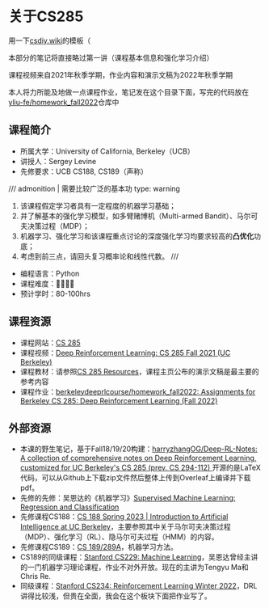 # 关于CS285

用一下[csdiy.wiki](https://csdiy.wiki)的模板（

本部分的笔记将直接略过第一讲（课程基本信息和强化学习介绍）

课程视频来自2021年秋季学期，作业内容和演示文稿为2022年秋季学期

本人将力所能及地做一点课程作业，笔记发在这个目录下面，写完的代码放在[yliu-fe/homework_fall2022](https://github.com/yliu-fe/homework_fall2022)仓库中

## 课程简介

- 所属大学：University of California, Berkeley（UCB）
- 讲授人：Sergey Levine
- 先修要求：UCB CS188, CS189（声称）

/// admonition | 需要比较广泛的基本功
    type: warning

1. 该课程假定学习者具有一定程度的机器学习基础；
2. 并了解基本的强化学习模型，如多臂赌博机（Multi-armed Bandit）、马尔可夫决策过程（MDP）；
3. 机器学习、强化学习和该课程重点讨论的深度强化学习均要求较高的**凸优化**功底；
4. 考虑到前三点，请回头复习概率论和线性代数。
   ///

- 编程语言：Python
- 课程难度：🌟🌟🌟🌟
- 预计学时：80-100hrs

<!-- 用一两段话介绍这门课程，内容包括但不限于：
    （1）课程覆盖的知识点范围
    （2）与同类课程相比它的优势与特点
    （3）学习这门课程的体验与感受
    （4）自学这门课的注意点（踩过的坑、难度预警等等）
    （5）... ...
-->

## 课程资源

- 课程网站：[CS 285](http://rail.eecs.berkeley.edu/deeprlcourse/)
- 课程视频：[Deep Reinforcement Learning: CS 285 Fall 2021 (UC Berkeley) ](https://www.youtube.com/playlist?list=PL_iWQOsE6TfXxKgI1GgyV1B_Xa0DxE5eH)
- 课程教材：请参照[CS 285 Resources](http://rail.eecs.berkeley.edu/deeprlcourse/resources/)，课程主页公布的演示文稿是最主要的参考内容
- 课程作业：[berkeleydeeprlcourse/homework_fall2022: Assignments for Berkeley CS 285: Deep Reinforcement Learning (Fall 2022)](https://github.com/berkeleydeeprlcourse/homework_fall2022)

## 外部资源

- 本课的野生笔记，基于Fall18/19/20构建：[harryzhangOG/Deep-RL-Notes: A collection of comprehensive notes on Deep Reinforcement Learning, customized for UC Berkeley&#39;s CS 285 (prev. CS 294-112) ](https://github.com/harryzhangOG/Deep-RL-Notes)开源的是LaTeX代码，可以从Github上下载zip文件然后整体上传到Overleaf上编译并下载pdf。
- 先修的先修：吴恩达的《机器学习》[Supervised Machine Learning: Regression and Classification](https://www.coursera.org/learn/machine-learning)
- 先修课程CS188：[CS 188 Spring 2023 | Introduction to Artificial Intelligence at UC Berkeley](https://inst.eecs.berkeley.edu/~cs188/sp23/)，主要参照其中关于马尔可夫决策过程（MDP）、强化学习（RL）、隐马尔可夫过程（HMM）的内容。
- 先修课程CS189：[CS 189/289A](https://www.eecs189.org/)，机器学习方法。
- CS189的同级课程：[Stanford CS229: Machine Learning](https://cs229.stanford.edu/)，吴恩达曾经主讲的一门机器学习理论课程，作业不对外开放。现在的主讲为Tengyu Ma和Chris Re.
- 同级课程：[Stanford CS234: Reinforcement Learning Winter 2022](https://web.stanford.edu/class/cs234/CS234Win2022/index.html)，DRL讲得比较浅，但贵在全面，我会在这个板块下面把作业写了。
